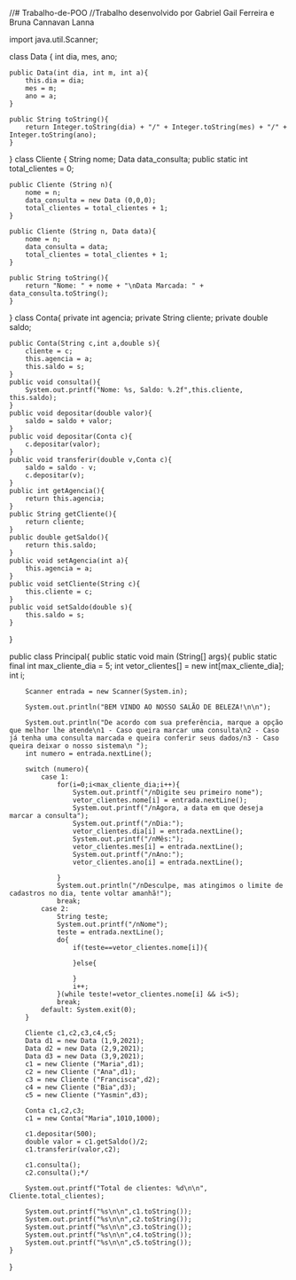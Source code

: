//# Trabalho-de-POO
//Trabalho desenvolvido por Gabriel Gail Ferreira e Bruna Cannavan Lanna

import java.util.Scanner;

class Data {
    int dia, mes, ano;
    
    public Data(int dia, int m, int a){
        this.dia = dia;
        mes = m;
        ano = a;
    }
    
    public String toString(){
        return Integer.toString(dia) + "/" + Integer.toString(mes) + "/" + Integer.toString(ano);
    }
    
}
class Cliente {
    String nome;
    Data data_consulta;
    public static int total_clientes = 0;
    
    public Cliente (String n){
        nome = n;
        data_consulta = new Data (0,0,0);
        total_clientes = total_clientes + 1;
    }
    
    public Cliente (String n, Data data){
        nome = n;
        data_consulta = data;
        total_clientes = total_clientes + 1;
    }
    
    public String toString(){
        return "Nome: " + nome + "\nData Marcada: " + data_consulta.toString();
    }
    
}
class Conta{
    private int agencia;
    private String cliente;
    private double saldo;

    public Conta(String c,int a,double s){
        cliente = c;
        this.agencia = a;
        this.saldo = s;
    }
    public void consulta(){
        System.out.printf("Nome: %s, Saldo: %.2f",this.cliente, this.saldo);
    }
    public void depositar(double valor){
        saldo = saldo + valor;
    }
    public void depositar(Conta c){
        c.depositar(valor);
    }
    public void transferir(double v,Conta c){
        saldo = saldo - v;
        c.depositar(v);
    }
    public int getAgencia(){
        return this.agencia;
    }
    public String getCliente(){
        return cliente;
    }
    public double getSaldo(){
        return this.saldo;
    }
    public void setAgencia(int a){
        this.agencia = a;
    }
    public void setCliente(String c){
        this.cliente = c;
    }
    public void setSaldo(double s){
        this.saldo = s;
    }
}

public class Principal{
    public static void main (String[] args){
        public static final int max_cliente_dia = 5;
        int vetor_clientes[] = new int[max_cliente_dia];
        int i;
        
        Scanner entrada = new Scanner(System.in);
        
        System.out.println("BEM VINDO AO NOSSO SALÃO DE BELEZA!\n\n");
        
        System.out.println("De acordo com sua preferência, marque a opção que melhor lhe atende\n1 - Caso queira marcar uma consulta\n2 - Caso já tenha uma consulta marcada e queira conferir seus dados/n3 - Caso queira deixar o nosso sistema\n ");
        int numero = entrada.nextLine();
        
        switch (numero){
            case 1:
                for(i=0;i<max_cliente_dia;i++){
                    System.out.printf("/nDigite seu primeiro nome");
                    vetor_clientes.nome[i] = entrada.nextLine();
                    System.out.printf("/nAgora, a data em que deseja marcar a consulta");
                    System.out.printf("/nDia:");
                    vetor_clientes.dia[i] = entrada.nextLine();
                    System.out.printf("/nMês:");
                    vetor_clientes.mes[i] = entrada.nextLine();
                    System.out.printf("/nAno:");
                    vetor_clientes.ano[i] = entrada.nextLine();
                    
                }
                System.out.println("/nDesculpe, mas atingimos o limite de cadastros no dia, tente voltar amanhã!");
                break;
            case 2:
                String teste;
                System.out.printf("/nNome");
                teste = entrada.nextLine();
                do{
                    if(teste==vetor_clientes.nome[i]){
                        
                    }else{
                        
                    }
                    i++;   
                }(while teste!=vetor_clientes.nome[i] && i<5);
                break;
            default: System.exit(0);
        }
        
        Cliente c1,c2,c3,c4,c5;
        Data d1 = new Data (1,9,2021);
        Data d2 = new Data (2,9,2021);
        Data d3 = new Data (3,9,2021);
        c1 = new Cliente ("Maria",d1);
        c2 = new Cliente ("Ana",d1);
        c3 = new Cliente ("Francisca",d2);
        c4 = new Cliente ("Bia",d3);
        c5 = new Cliente ("Yasmin",d3);
        
        Conta c1,c2,c3;
        c1 = new Conta("Maria",1010,1000);
        
        c1.depositar(500);
        double valor = c1.getSaldo()/2;
        c1.transferir(valor,c2);
        
        c1.consulta();
        c2.consulta();*/
        
        System.out.printf("Total de clientes: %d\n\n", Cliente.total_clientes);
        
        System.out.printf("%s\n\n",c1.toString());
        System.out.printf("%s\n\n",c2.toString());
        System.out.printf("%s\n\n",c3.toString());
        System.out.printf("%s\n\n",c4.toString());
        System.out.printf("%s\n\n",c5.toString());
    }
}
